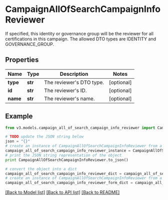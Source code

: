 # CampaignAllOfSearchCampaignInfoReviewer

If specified, this identity or governance group will be the reviewer for all certifications in this campaign. The allowed DTO types are IDENTITY and GOVERNANCE_GROUP.

## Properties
Name | Type | Description | Notes
------------ | ------------- | ------------- | -------------
**type** | **str** | The reviewer&#39;s DTO type. | [optional] 
**id** | **str** | The reviewer&#39;s ID. | [optional] 
**name** | **str** | The reviewer&#39;s name. | [optional] 

## Example

```python
from v3.models.campaign_all_of_search_campaign_info_reviewer import CampaignAllOfSearchCampaignInfoReviewer

# TODO update the JSON string below
json = "{}"
# create an instance of CampaignAllOfSearchCampaignInfoReviewer from a JSON string
campaign_all_of_search_campaign_info_reviewer_instance = CampaignAllOfSearchCampaignInfoReviewer.from_json(json)
# print the JSON string representation of the object
print CampaignAllOfSearchCampaignInfoReviewer.to_json()

# convert the object into a dict
campaign_all_of_search_campaign_info_reviewer_dict = campaign_all_of_search_campaign_info_reviewer_instance.to_dict()
# create an instance of CampaignAllOfSearchCampaignInfoReviewer from a dict
campaign_all_of_search_campaign_info_reviewer_form_dict = campaign_all_of_search_campaign_info_reviewer.from_dict(campaign_all_of_search_campaign_info_reviewer_dict)
```
[[Back to Model list]](../README.md#documentation-for-models) [[Back to API list]](../README.md#documentation-for-api-endpoints) [[Back to README]](../README.md)


